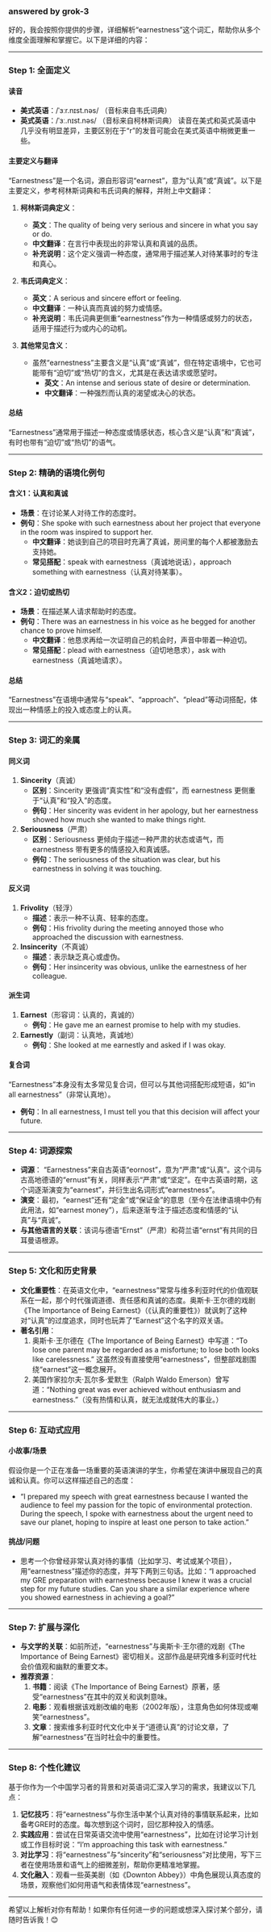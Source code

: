 ### answered by grok-3
好的，我会按照你提供的步骤，详细解析“earnestness”这个词汇，帮助你从多个维度全面理解和掌握它。以下是详细的内容：

---

### Step 1: 全面定义

#### 读音
- **美式英语**：/ˈɜːr.nɪst.nəs/ （音标来自韦氏词典）
- **英式英语**：/ˈɜː.nɪst.nəs/ （音标来自柯林斯词典）
读音在美式和英式英语中几乎没有明显差异，主要区别在于“r”的发音可能会在美式英语中稍微更重一些。

#### 主要定义与翻译
“Earnestness”是一个名词，源自形容词“earnest”，意为“认真”或“真诚”。以下是主要定义，参考柯林斯词典和韦氏词典的解释，并附上中文翻译：

1. **柯林斯词典定义**：
   - **英文**：The quality of being very serious and sincere in what you say or do.
   - **中文翻译**：在言行中表现出的非常认真和真诚的品质。
   - **补充说明**：这个定义强调一种态度，通常用于描述某人对待某事时的专注和真心。

2. **韦氏词典定义**：
   - **英文**：A serious and sincere effort or feeling.
   - **中文翻译**：一种认真而真诚的努力或情感。
   - **补充说明**：韦氏词典更侧重“earnestness”作为一种情感或努力的状态，适用于描述行为或内心的动机。

3. **其他常见含义**：
   - 虽然“earnestness”主要含义是“认真”或“真诚”，但在特定语境中，它也可能带有“迫切”或“热切”的含义，尤其是在表达请求或愿望时。
     - **英文**：An intense and serious state of desire or determination.
     - **中文翻译**：一种强烈而认真的渴望或决心的状态。

#### 总结
“Earnestness”通常用于描述一种态度或情感状态，核心含义是“认真”和“真诚”，有时也带有“迫切”或“热切”的语气。

---

### Step 2: 精确的语境化例句

#### 含义1：认真和真诚
- **场景**：在讨论某人对待工作的态度时。
- **例句**：She spoke with such earnestness about her project that everyone in the room was inspired to support her.
  - **中文翻译**：她谈到自己的项目时充满了真诚，房间里的每个人都被激励去支持她。
  - **常见搭配**：speak with earnestness（真诚地说话），approach something with earnestness（认真对待某事）。

#### 含义2：迫切或热切
- **场景**：在描述某人请求帮助时的态度。
- **例句**：There was an earnestness in his voice as he begged for another chance to prove himself.
  - **中文翻译**：他恳求再给一次证明自己的机会时，声音中带着一种迫切。
  - **常见搭配**：plead with earnestness（迫切地恳求），ask with earnestness（真诚地请求）。

#### 总结
“Earnestness”在语境中通常与“speak”、“approach”、“plead”等动词搭配，体现出一种情感上的投入或态度上的认真。

---

### Step 3: 词汇的亲属

#### 同义词
1. **Sincerity**（真诚）
   - **区别**：Sincerity 更强调“真实性”和“没有虚假”，而 earnestness 更侧重于“认真”和“投入”的态度。
   - **例句**：Her sincerity was evident in her apology, but her earnestness showed how much she wanted to make things right.
2. **Seriousness**（严肃）
   - **区别**：Seriousness 更倾向于描述一种严肃的状态或语气，而 earnestness 带有更多的情感投入和真诚感。
   - **例句**：The seriousness of the situation was clear, but his earnestness in solving it was touching.

#### 反义词
1. **Frivolity**（轻浮）
   - **描述**：表示一种不认真、轻率的态度。
   - **例句**：His frivolity during the meeting annoyed those who approached the discussion with earnestness.
2. **Insincerity**（不真诚）
   - **描述**：表示缺乏真心或虚伪。
   - **例句**：Her insincerity was obvious, unlike the earnestness of her colleague.

#### 派生词
1. **Earnest**（形容词：认真的，真诚的）
   - **例句**：He gave me an earnest promise to help with my studies.
2. **Earnestly**（副词：认真地，真诚地）
   - **例句**：She looked at me earnestly and asked if I was okay.

#### 复合词
“Earnestness”本身没有太多常见复合词，但可以与其他词搭配形成短语，如“in all earnestness”（非常认真地）。
- **例句**：In all earnestness, I must tell you that this decision will affect your future.

---

### Step 4: 词源探索

- **词源**： “Earnestness”来自古英语“eornost”，意为“严肃”或“认真”。这个词与古高地德语的“ernust”有关，同样表示“严肃”或“坚定”。在中古英语时期，这个词逐渐演变为“earnest”，并衍生出名词形式“earnestness”。
- **演变**：最初，“earnest”还有“定金”或“保证金”的意思（至今在法律语境中仍有此用法，如“earnest money”），后来逐渐专注于描述态度和情感的“认真”与“真诚”。
- **与其他语言的关联**：该词与德语“Ernst”（严肃）和荷兰语“ernst”有共同的日耳曼语根源。

---

### Step 5: 文化和历史背景

- **文化重要性**：在英语文化中，“earnestness”常常与维多利亚时代的价值观联系在一起，那个时代强调道德、责任感和真诚的态度。奥斯卡·王尔德的戏剧《The Importance of Being Earnest》（《认真的重要性》）就讽刺了这种对“认真”的过度追求，同时也玩弄了“Earnest”这个名字的双关语。
- **著名引用**：
  1. 奥斯卡·王尔德在《The Importance of Being Earnest》中写道：“To lose one parent may be regarded as a misfortune; to lose both looks like carelessness.” 这虽然没有直接使用“earnestness”，但整部戏剧围绕“earnest”这一概念展开。
  2. 美国作家拉尔夫·瓦尔多·爱默生（Ralph Waldo Emerson）曾写道：“Nothing great was ever achieved without enthusiasm and earnestness.”（没有热情和认真，就无法成就伟大的事业。）

---

### Step 6: 互动式应用

#### 小故事/场景
假设你是一个正在准备一场重要的英语演讲的学生，你希望在演讲中展现自己的真诚和认真。你可以这样描述自己的态度：
- “I prepared my speech with great earnestness because I wanted the audience to feel my passion for the topic of environmental protection. During the speech, I spoke with earnestness about the urgent need to save our planet, hoping to inspire at least one person to take action.”

#### 挑战/问题
- 思考一个你曾经非常认真对待的事情（比如学习、考试或某个项目），用“earnestness”描述你的态度，并写下两到三句话。比如：“I approached my GRE preparation with earnestness because I knew it was a crucial step for my future studies. Can you share a similar experience where you showed earnestness in achieving a goal?”

---

### Step 7: 扩展与深化

- **与文学的关联**：如前所述，“earnestness”与奥斯卡·王尔德的戏剧《The Importance of Being Earnest》密切相关。这部作品是研究维多利亚时代社会价值观和幽默的重要文本。
- **推荐资源**：
  1. **书籍**：阅读《The Importance of Being Earnest》原著，感受“earnestness”在其中的双关和讽刺意味。
  2. **电影**：观看根据该戏剧改编的电影（2002年版），注意角色如何体现或嘲笑“earnestness”。
  3. **文章**：搜索维多利亚时代文化中关于“道德认真”的讨论文章，了解“earnestness”在当时社会中的重要性。

---

### Step 8: 个性化建议

基于你作为一个中国学习者的背景和对英语词汇深入学习的需求，我建议以下几点：
1. **记忆技巧**：将“earnestness”与你生活中某个认真对待的事情联系起来，比如备考GRE时的态度。每次想到这个词时，回忆那种投入的情感。
2. **实践应用**：尝试在日常英语交流中使用“earnestness”，比如在讨论学习计划或工作目标时说：“I’m approaching this task with earnestness.”
3. **对比学习**：将“earnestness”与“sincerity”和“seriousness”对比使用，写下三者在使用场景和语气上的细微差别，帮助你更精准地掌握。
4. **文化融入**：观看一些英美剧（如《Downton Abbey》）中角色展现认真态度的场景，观察他们如何用语气和表情体现“earnestness”。

---

希望以上解析对你有帮助！如果你有任何进一步的问题或想深入探讨某个部分，请随时告诉我！😊